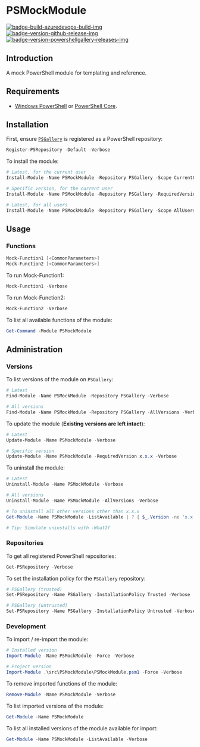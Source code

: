 # PSMockModule

[![badge-build-azuredevops-build-img][]][badge-build-azuredevops-build-src] [![badge-version-github-release-img][]][badge-version-github-release-src] [![badge-version-powershellgallery-releases-img][]][badge-version-powershellgallery-releases-src]

[badge-build-azuredevops-build-img]: https://img.shields.io/azure-devops/build/theohbrothers/PSMockModule/7/master.svg?label=build&logo=azure-pipelines&style=flat-square
[badge-build-azuredevops-build-src]: https://dev.azure.com/theohbrothers/PSMockModule/_build?definitionId=7
[badge-version-github-release-img]: https://img.shields.io/github/v/release/theohbrothers/PSMockModule?style=flat-square
[badge-version-github-release-src]: https://github.com/theohbrothers/PSMockModule/releases
[badge-version-powershellgallery-releases-img]: https://img.shields.io/powershellgallery/v/PSMockModule?logo=powershell&logoColor=white&label=PSGallery&labelColor=&style=flat-square
[badge-version-powershellgallery-releases-src]: https://www.powershellgallery.com/packages/PSMockModule/

## Introduction

A mock PowerShell module for templating and reference.

## Requirements

- [Windows PowerShell](https://docs.microsoft.com/en-us/powershell/scripting/install/installing-windows-powershell?view=powershell-5.1) or [PowerShell Core](https://github.com/powershell/powershell#-powershell).

## Installation

First, ensure [`PSGallery`](https://www.powershellgallery.com/) is registered as a PowerShell repository:

```powershell
Register-PSRepository -Default -Verbose
```

To install the module:

```powershell
# Latest, for the current user
Install-Module -Name PSMockModule -Repository PSGallery -Scope CurrentUser -Verbose

# Specific version, for the current user
Install-Module -Name PSMockModule -Repository PSGallery -RequiredVersion x.x.x -Scope CurrentUser -Verbose

# Latest, for all users
Install-Module -Name PSMockModule -Repository PSGallery -Scope AllUsers -Verbose
```

## Usage

### Functions

```powershell
Mock-Function1 [<CommonParameters>]
Mock-Function2 [<CommonParameters>]
```

To run Mock-Function1:

```powershell
Mock-Function1 -Verbose
```

To run Mock-Function2:

```powershell
Mock-Function2 -Verbose
```

To list all available functions of the module:

```powershell
Get-Command -Module PSMockModule
```

## Administration

### Versions

To list versions of the module on `PSGallery`:

```powershell
# Latest
Find-Module -Name PSMockModule -Repository PSGallery -Verbose

# All versions
Find-Module -Name PSMockModule -Repository PSGallery -AllVersions -Verbose
```

To update the module (**Existing versions are left intact**):

```powershell
# Latest
Update-Module -Name PSMockModule -Verbose

# Specific version
Update-Module -Name PSMockModule -RequiredVersion x.x.x -Verbose
```

To uninstall the module:

```powershell
# Latest
Uninstall-Module -Name PSMockModule -Verbose

# All versions
Uninstall-Module -Name PSMockModule -AllVersions -Verbose

# To uninstall all other versions other than x.x.x
Get-Module -Name PSMockModule -ListAvailable | ? { $_.Version -ne 'x.x.x' } | % { Uninstall-Module -Name $_.Name -RequiredVersion $_.Version -Verbose }

# Tip: Simulate uninstalls with -WhatIf
```

### Repositories

To get all registered PowerShell repositories:

```powershell
Get-PSRepository -Verbose
```

To set the installation policy for the `PSGallery` repository:

```powershell
# PSGallery (trusted)
Set-PSRepository -Name PSGallery -InstallationPolicy Trusted -Verbose

# PSGallery (untrusted)
Set-PSRepository -Name PSGallery -InstallationPolicy Untrusted -Verbose
```

### Development

To import / re-import the module:

```powershell
# Installed version
Import-Module -Name PSMockModule -Force -Verbose

# Project version
Import-Module .\src\PSMockModule\PSMockModule.psm1 -Force -Verbose
```

To remove imported functions of the module:

```powershell
Remove-Module -Name PSMockModule -Verbose
```

To list imported versions of the module:

```powershell
Get-Module -Name PSMockModule
```

To list all installed versions of the module available for import:

```powershell
Get-Module -Name PSMockModule -ListAvailable -Verbose
```
